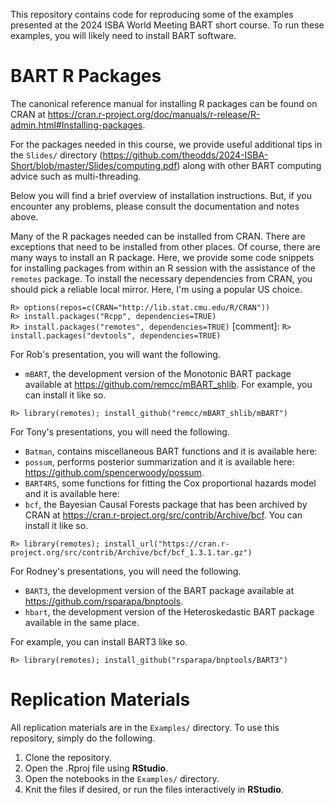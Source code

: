 This repository contains code for reproducing some of the examples presented at the
2024 ISBA World Meeting BART short course.  To run these examples, you will
likely need to install BART software.

# BART R Packages

The canonical reference manual for installing R packages can
be found on CRAN at 
<https://cran.r-project.org/doc/manuals/r-release/R-admin.html#Installing-packages>.

For the packages needed in this course, we provide useful additional tips 
in the `Slides/` directory (<https://github.com/theodds/2024-ISBA-Short/blob/master/Slides/computing.pdf>)
along with other BART computing advice such as multi-threading.

Below you will find a brief overview of installation instructions.  But, if you 
encounter any problems, please consult the documentation and notes above.

Many of the R packages needed can be installed from CRAN. There are
exceptions that need to be installed from other places.  Of course,
there are many ways to install an R package.  Here, we provide some
code snippets for installing packages from within an R session with
the assistance of the `remotes` package.  To install the
necessary dependencies from CRAN, you should pick a reliable local
mirror.  Here, I'm using a popular US choice.

`R> options(repos=c(CRAN="http://lib.stat.cmu.edu/R/CRAN"))` \
`R> install.packages("Rcpp", dependencies=TRUE)` \
`R> install.packages("remotes", dependencies=TRUE)` 
[comment]: `R> install.packages("devtools", dependencies=TRUE)`

For Rob's presentation, you will want the following.
- `mBART`, the development version of the Monotonic BART package available at
<https://github.com/remcc/mBART_shlib>.
For example, you can install it like so.

`R> library(remotes); install_github("remcc/mBART_shlib/mBART")`

For Tony's presentations, you will need the following.

- `Batman`, contains miscellaneous BART functions and it is available here:
- `possum`, performs posterior summarization and it is available here:
<https://github.com/spencerwoody/possum>.
- `BART4RS`, some functions for fitting the Cox proportional hazards
   model and it is available here:
- `bcf`, the Bayesian Causal Forests package that has been archived by CRAN at <https://cran.r-project.org/src/contrib/Archive/bcf>.
You can install it like so.

`R> library(remotes); install_url("https://cran.r-project.org/src/contrib/Archive/bcf/bcf_1.3.1.tar.gz")`

For Rodney's presentations, you will need the following.
- `BART3`, the development version of the BART package available at
<https://github.com/rsparapa/bnptools>.
- `hbart`, the development version of the Heteroskedastic BART
package available in the same place.

For example, you can install BART3 like so.

`R> library(remotes); install_github("rsparapa/bnptools/BART3")`

# Replication Materials

All replication materials are in the `Examples/` directory. To use this
repository, simply do the following.

1. Clone the repository.
2. Open the .Rproj file using **RStudio**.
3. Open the notebooks in the `Examples/` directory.
4. Knit the files if desired, or run the files interactively in **RStudio**.
